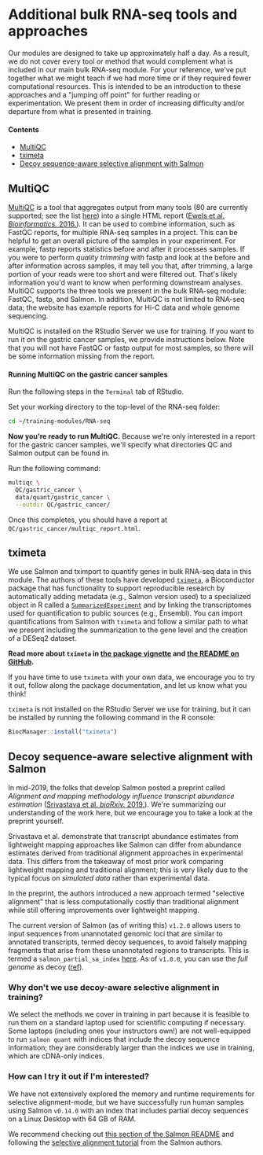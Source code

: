 # Additional bulk RNA-seq tools and approaches

Our modules are designed to take up approximately half a day.
As a result, we do not cover every tool or method that would complement what is included in our main bulk RNA-seq module.
For your reference, we've put together what we might teach if we had more time or if they required fewer computational resources.
This is intended to be an introduction to these approaches and a "jumping off point" for further reading or experimentation.
We present them in order of increasing difficulty and/or departure from what is presented in training.
 
####  Contents

* [MultiQC](#multiqc)
* [tximeta](#tximeta)
* [Decoy sequence-aware selective alignment with Salmon](#decoy-sequence-aware-selective-alignment-with-salmon)

## MultiQC

[MultiQC](https://multiqc.info/) is a tool that aggregates output from many tools (80 are currently supported; see the list [here](https://multiqc.info/docs/#multiqc-modules)) into a single HTML report ([Ewels et al. _Bioinformatics._ 2016.](http://dx.doi.org/10.1093/bioinformatics/btw354)).
It can be used to combine information, such as FastQC reports, for multiple RNA-seq samples in a project.
This can be helpful to get an overall picture of the samples in your experiment.
For example, fastp reports statistics before and after it processes samples.
If you were to perform _quality trimming_ with fastp and look at the before and after information across samples, it may tell you that, after trimming, a large portion of your reads were too short and were filtered out. 
That's likely information you'd want to know when performing downstream analyses.
MultiQC supports the three tools we present in the bulk RNA-seq module: FastQC, fastp, and Salmon. 
In addition, MultiQC is not limited to RNA-seq data; the website has example reports for Hi-C data and whole genome sequencing.

MultiQC is installed on the RStudio Server we use for training.
If you want to run it on the gastric cancer samples, we provide instructions below. 
Note that you will not have FastQC or fastp output for most samples, so there will be some information missing from the report.

#### Running MultiQC on the gastric cancer samples

Run the following steps in the `Terminal` tab of RStudio.

Set your working directory to the top-level of the RNA-seq folder:

```bash
cd ~/training-modules/RNA-seq
```

**Now you're ready to run MultiQC.**
Because we're only interested in a report for the gastric cancer samples, we'll specify what directories QC and Salmon output can be found in.

Run the following command:

```bash
multiqc \
  QC/gastric_cancer \
  data/quant/gastric_cancer \
  --outdir QC/gastric_cancer/
```

Once this completes, you should have a report at `QC/gastric_cancer/multiqc_report.html`.

## tximeta

We use Salmon and tximport to quantify genes in bulk RNA-seq data in this module.
The authors of these tools have developed [`tximeta`](https://bioconductor.org/packages/release/bioc/html/tximeta.html), a Bioconductor package that has functionality to support reproducible research by automatically adding metadata (e.g., Salmon version used) to a specialized object in R called a [`SummarizedExperiment`](https://bioconductor.org/packages/release/bioc/html/SummarizedExperiment.html) and by linking the transcriptomes used for quantification to public sources (e.g., Ensembl). 
You can import quantifications from Salmon with `tximeta` and follow a similar path to what we present including the summarization to the gene level and the creation of a DESeq2 dataset.

**Read more about `tximeta` in [the package vignette]((https://bioconductor.org/packages/release/bioc/vignettes/tximeta/inst/doc/tximeta.html)) and [the README on GitHub](https://github.com/mikelove/tximeta/blob/master/README.md).**

If you have time to use `tximeta` with your own data, we encourage you to try it out, follow along the package documentation, and let us know what you think!

`tximeta` is not installed on the RStudio Server we use for training, but it can be installed by running the following command in the R console:

```R
BiocManager::install("tximeta")
```

## Decoy sequence-aware selective alignment with Salmon

In mid-2019, the folks that develop Salmon posted a preprint called _Alignment and mapping methodology influence transcript abundance estimation_ ([Srivastava et al. _bioRxiv._ 2019.](https://doi.org/10.1101/657874)).
We're summarizing our understanding of the work here, but we encourage you to take a look at the preprint yourself.

Srivastava et al. demonstrate that transcript abundance estimates from lightweight mapping approaches like Salmon can differ from abundance estimates derived from traditional alignment approaches in experimental data.
This differs from the takeaway of most prior work comparing lightweight mapping and traditional alignment; this is very likely due to the typical focus on _simulated data_ rather than experimental data.

In the preprint, the authors introduced a new approach termed "selective alignment" that is less computationally costly than traditional alignment while still offering improvements over lightweight mapping. 

The current version of Salmon (as of writing this) `v1.2.0` allows users to input sequences from unannotated genomic loci that are similar to annotated transcripts, termed decoy sequences, to avoid falsely mapping fragments that arise from these unannotated regions to transcripts.
This is termed a `salmon_partial_sa_index` [here](https://github.com/COMBINE-lab/salmon/tree/91091fc3650a3220f657a9f31616916513f0ad02#pre-computed-decoy-transcriptomes). 
As of `v1.0.0`, you can use the _full genome_ as decoy ([ref](https://github.com/COMBINE-lab/salmon/tree/91091fc3650a3220f657a9f31616916513f0ad02#pre-computed-decoy-transcriptomes)).

### Why don't we use decoy-aware selective alignment in training?

We select the methods we cover in training in part because it is feasible to run them on a standard laptop used for scientific computing if necessary. 
Some laptops (including ones your instructors own!) are not well-equipped to run `salmon quant` with indices that include the decoy sequence information; they are considerably larger than the indices we use in training, which are cDNA-only indices.

### How can I try it out if I'm interested?

We have not extensively explored the memory and runtime requirements for selective alignment-mode, but we have successfully run human samples using Salmon `v0.14.0` with an index that includes partial decoy sequences on a Linux Desktop with 64 GB of RAM.

We recommend checking out [this section of the Salmon README](https://github.com/COMBINE-lab/salmon/tree/91091fc3650a3220f657a9f31616916513f0ad02#pre-computed-decoy-transcriptomes) and following the [selective alignment tutorial](https://combine-lab.github.io/alevin-tutorial/2019/selective-alignment/) from the Salmon authors.
